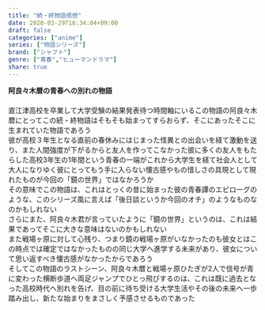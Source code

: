 ```yaml
---
title: "続・終物語感想"
date: 2020-03-29T16:34:04+09:00
draft: false
categories: ["anime"]
series: ["物語シリーズ"]
brand: ["シャフト"]
genre: ["青春","ヒューマンドラマ"]
share: true
---
```

**阿良々木暦の青春への別れの物語**  
　  
直江津高校を卒業して大学受験の結果発表待つ時間軸にいるこの物語の阿良々木暦にとってこの続・終物語はそもそも始まってすらおらず、そこにあったそこに生まれていた物語であろう  
彼が高校３年生となる直前の春休みにはじまった怪異との出会いを経て激動を送り、また人間強度が下がるからと友人を作ってこなかった彼に多くの友人をもたらした高校3年生の1年間という青春の一端がこれから大学生を経て社会人として大人になりゆく彼にとってもう手に入らない懐古感やもの惜しさの具現として現れたものが今回の「鏡の世界」ではなかろうか  
その意味でこの物語は、これはとっくの昔に始まった彼の青春譚のエピローグのような、このシリーズ風に言えば「後日談というか今回のオチ」のようなものなのかもしれない  
さらにまた、阿良々木君が言っていたように「鏡の世界」というのは、これは結果であってそこに大きな意味はないのかもしれない  
また戦場ヶ原に対して心残り、つまり鏡の戦場ヶ原がいなかったのも彼女とはこの時点では確定ではなかったものの同じ大学へ進学する未来があり、彼女について思い返すべき懐古感がなかったからであろう  
そしてこの物語のラストシーン、阿良々木暦と戦場ヶ原ひたぎが2人で信号が青に変わった横断歩道へ両足ジャンプでひとっ飛びするのは、これは既に過去となった高校時代へ別れを告げ、目の前に待ち受ける大学生活やその後の未来へ一歩踏み出し、新たな始まりをまさしく予感させるものであった
